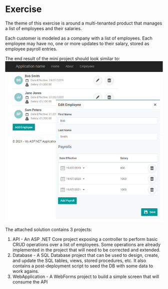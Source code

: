
# Exercise

The theme of this exercise is around a multi-tenanted product that manages a list of employees and their salaries. 

Each customer is modeled as a company with a list of employees. Each employee may have no, one or more updates to their salary, stored as employee payroll entries.

The end result of the mini project should look similar to:
![Employees](docs/assets/Employees.png)

The attached solution contains 3 projects:
1. API - An ASP .NET Core project exposing a controller to perform basic CRUD operations over a list of employees. Some operations are already implemented in the project that will need to be corrected and extended.
2. Database - A SQL Database project that can be used to design, create, and update the SQL tables, views, stored procedures, etc. It also contains a post-deployment script to seed the DB with some data to work agains.
3. WebApplication - A WebForms project to build a simple screen that will consume the API
